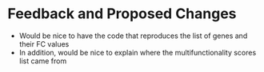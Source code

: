 # Feedback and Proposed Changes
* Would be nice to have the code that reproduces the list of genes and their FC values
* In addition, would be nice to explain where the multifunctionality scores list came from